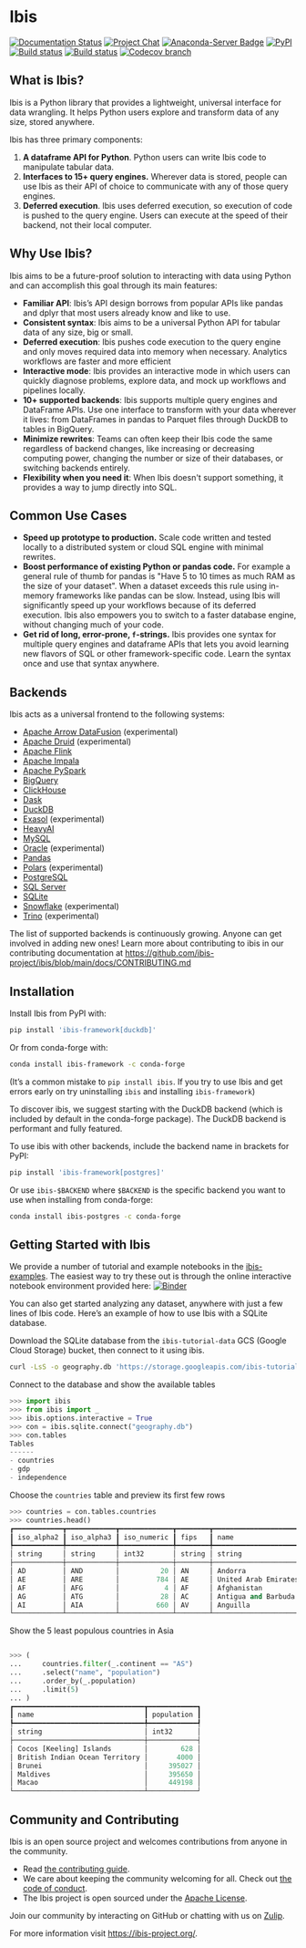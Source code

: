 # Ibis

[![Documentation Status](https://img.shields.io/badge/docs-docs.ibis--project.org-blue.svg)](http://ibis-project.org)
[![Project Chat](https://img.shields.io/badge/zulip-join_chat-purple.svg?logo=zulip)](https://ibis-project.zulipchat.com)
[![Anaconda-Server Badge](https://anaconda.org/conda-forge/ibis-framework/badges/version.svg)](https://anaconda.org/conda-forge/ibis-framework)
[![PyPI](https://img.shields.io/pypi/v/ibis-framework.svg)](https://pypi.org/project/ibis-framework)
[![Build status](https://github.com/ibis-project/ibis/actions/workflows/ibis-main.yml/badge.svg)](https://github.com/ibis-project/ibis/actions/workflows/ibis-main.yml?query=branch%3Amain)
[![Build status](https://github.com/ibis-project/ibis/actions/workflows/ibis-backends.yml/badge.svg)](https://github.com/ibis-project/ibis/actions/workflows/ibis-backends.yml?query=branch%3Amain)
[![Codecov branch](https://img.shields.io/codecov/c/github/ibis-project/ibis/main.svg)](https://codecov.io/gh/ibis-project/ibis)

## What is Ibis?

Ibis is a Python library that provides a lightweight, universal interface for data wrangling. It helps Python users explore and transform data of any size, stored anywhere.

Ibis has three primary components:

1. **A dataframe API for Python**.
   Python users can write Ibis code to manipulate tabular data.
2. **Interfaces to 15+ query engines.**
   Wherever data is stored, people can use Ibis as their API of choice to communicate with any of those query engines.
3. **Deferred execution**.
   Ibis uses deferred execution, so execution of code is pushed to the query engine.
   Users can execute at the speed of their backend, not their local computer.

## Why Use Ibis?

Ibis aims to be a future-proof solution to interacting with data using Python and can accomplish this goal through its main features:

- **Familiar API**: Ibis’s API design borrows from popular APIs like pandas and dplyr that most users already know and like to use.
- **Consistent syntax**: Ibis aims to be a universal Python API for tabular data of any size, big or small.
- **Deferred execution**: Ibis pushes code execution to the query engine and only moves required data into memory when necessary.
  Analytics workflows are faster and more efficient
- **Interactive mode**: Ibis provides an interactive mode in which users can quickly diagnose problems, explore data, and mock up workflows and pipelines locally.
- **10+ supported backends**: Ibis supports multiple query engines and DataFrame APIs.
  Use one interface to transform with your data wherever it lives: from DataFrames in pandas to Parquet files through DuckDB to tables in BigQuery.
- **Minimize rewrites**: Teams can often keep their Ibis code the same regardless of backend changes, like increasing or decreasing computing power, changing the number or size of their databases, or switching backends entirely.
- **Flexibility when you need it**: When Ibis doesn't support something, it provides a way to jump directly into SQL.

## Common Use Cases

- **Speed up prototype to production.**
  Scale code written and tested locally to a distributed system or cloud SQL engine with minimal rewrites.
- **Boost performance of existing Python or pandas code.**
  For example a general rule of thumb for pandas is "Have 5 to 10 times as much RAM as the size of your dataset".
  When a dataset exceeds this rule using in-memory frameworks like pandas can be slow.
  Instead, using Ibis will significantly speed up your workflows because of its deferred execution.
  Ibis also empowers you to switch to a faster database engine, without changing much of your code.
- **Get rid of long, error-prone, `f`-strings.**
  Ibis provides one syntax for multiple query engines and dataframe APIs that lets you avoid learning new flavors of SQL or other framework-specific code.
  Learn the syntax once and use that syntax anywhere.

## Backends

Ibis acts as a universal frontend to the following systems:

- [Apache Arrow DataFusion](https://ibis-project.org/backends/datafusion/) (experimental)
- [Apache Druid](https://ibis-project.org/backends/druid/) (experimental)
- [Apache Flink](https://ibis-project.org/backends/flink)
- [Apache Impala](https://ibis-project.org/backends/impala/)
- [Apache PySpark](https://ibis-project.org/backends/pyspark/)
- [BigQuery](https://ibis-project.org/backends/bigquery/)
- [ClickHouse](https://ibis-project.org/backends/clickhouse/)
- [Dask](https://ibis-project.org/backends/dask/)
- [DuckDB](https://ibis-project.org/backends/duckdb/)
- [Exasol](https://ibis-project.org/backends/exasol) (experimental)
- [HeavyAI](https://github.com/heavyai/ibis-heavyai)
- [MySQL](https://ibis-project.org/backends/mysql/)
- [Oracle](https://ibis-project.org/backends/oracle/) (experimental)
- [Pandas](https://ibis-project.org/backends/pandas/)
- [Polars](https://ibis-project.org/backends/polars/) (experimental)
- [PostgreSQL](https://ibis-project.org/backends/postgresql/)
- [SQL Server](https://ibis-project.org/backends/mssql/)
- [SQLite](https://ibis-project.org/backends/sqlite/)
- [Snowflake](https://ibis-project.org/backends/snowflake) (experimental)
- [Trino](https://ibis-project.org/backends/trino/) (experimental)

The list of supported backends is continuously growing. Anyone can get involved
in adding new ones! Learn more about contributing to ibis in our contributing
documentation at https://github.com/ibis-project/ibis/blob/main/docs/CONTRIBUTING.md

## Installation

Install Ibis from PyPI with:

```bash
pip install 'ibis-framework[duckdb]'
```

Or from conda-forge with:

```bash
conda install ibis-framework -c conda-forge
```

(It’s a common mistake to `pip install ibis`. If you try to use Ibis and get errors early on try uninstalling `ibis` and installing `ibis-framework`)

To discover ibis, we suggest starting with the DuckDB backend (which is included by default in the conda-forge package). The DuckDB backend is performant and fully featured.

To use ibis with other backends, include the backend name in brackets for PyPI:

```bash
pip install 'ibis-framework[postgres]'
```

Or use `ibis-$BACKEND` where `$BACKEND` is the specific backend you want to use when installing from conda-forge:

```bash
conda install ibis-postgres -c conda-forge
```

## Getting Started with Ibis

We provide a number of tutorial and example notebooks in the
[ibis-examples](https://github.com/ibis-project/ibis-examples). The easiest way
to try these out is through the online interactive notebook environment
provided here:
[![Binder](https://static.mybinder.org/badge_logo.svg)](https://mybinder.org/v2/gh/ibis-project/ibis-examples/main)

You can also get started analyzing any dataset, anywhere with just a few lines
of Ibis code. Here’s an example of how to use Ibis with a SQLite database.

Download the SQLite database from the `ibis-tutorial-data` GCS (Google Cloud
Storage) bucket, then connect to it using ibis.

```bash
curl -LsS -o geography.db 'https://storage.googleapis.com/ibis-tutorial-data/geography.db'
```

Connect to the database and show the available tables

```python
>>> import ibis
>>> from ibis import _
>>> ibis.options.interactive = True
>>> con = ibis.sqlite.connect("geography.db")
>>> con.tables
Tables
------
- countries
- gdp
- independence
```

Choose the `countries` table and preview its first few rows

```python
>>> countries = con.tables.countries
>>> countries.head()
┏━━━━━━━━━━━━┳━━━━━━━━━━━━┳━━━━━━━━━━━━━┳━━━━━━━━┳━━━━━━━━━━━━━━━━━━━━━━┳━━━━━━━━━━━━━━━━━━┳━━━━━━━━━━┳━━━━━━━━━━━━┳━━━━━━━━━━━┓
┃ iso_alpha2 ┃ iso_alpha3 ┃ iso_numeric ┃ fips   ┃ name                 ┃ capital          ┃ area_km2 ┃ population ┃ continent ┃
┡━━━━━━━━━━━━╇━━━━━━━━━━━━╇━━━━━━━━━━━━━╇━━━━━━━━╇━━━━━━━━━━━━━━━━━━━━━━╇━━━━━━━━━━━━━━━━━━╇━━━━━━━━━━╇━━━━━━━━━━━━╇━━━━━━━━━━━┩
│ string     │ string     │ int32       │ string │ string               │ string           │ float64  │ int32      │ string    │
├────────────┼────────────┼─────────────┼────────┼──────────────────────┼──────────────────┼──────────┼────────────┼───────────┤
│ AD         │ AND        │          20 │ AN     │ Andorra              │ Andorra la Vella │    468.0 │      84000 │ EU        │
│ AE         │ ARE        │         784 │ AE     │ United Arab Emirates │ Abu Dhabi        │  82880.0 │    4975593 │ AS        │
│ AF         │ AFG        │           4 │ AF     │ Afghanistan          │ Kabul            │ 647500.0 │   29121286 │ AS        │
│ AG         │ ATG        │          28 │ AC     │ Antigua and Barbuda  │ St. Johns        │    443.0 │      86754 │ NA        │
│ AI         │ AIA        │         660 │ AV     │ Anguilla             │ The Valley       │    102.0 │      13254 │ NA        │
└────────────┴────────────┴─────────────┴────────┴──────────────────────┴──────────────────┴──────────┴────────────┴───────────┘
```

Show the 5 least populous countries in Asia

```python

>>> (
...     countries.filter(_.continent == "AS")
...     .select("name", "population")
...     .order_by(_.population)
...     .limit(5)
... )
┏━━━━━━━━━━━━━━━━━━━━━━━━━━━━━━━━┳━━━━━━━━━━━━┓
┃ name                           ┃ population ┃
┡━━━━━━━━━━━━━━━━━━━━━━━━━━━━━━━━╇━━━━━━━━━━━━┩
│ string                         │ int32      │
├────────────────────────────────┼────────────┤
│ Cocos [Keeling] Islands        │        628 │
│ British Indian Ocean Territory │       4000 │
│ Brunei                         │     395027 │
│ Maldives                       │     395650 │
│ Macao                          │     449198 │
└────────────────────────────────┴────────────┘
```

## Community and Contributing

Ibis is an open source project and welcomes contributions from anyone in the community.

- Read [the contributing guide](https://github.com/ibis-project/ibis/blob/main/docs/CONTRIBUTING.md).
- We care about keeping the community welcoming for all. Check out [the code of conduct](https://github.com/ibis-project/ibis/blob/main/docs/CODE_OF_CONDUCT.md).
- The Ibis project is open sourced under the [Apache License](https://github.com/ibis-project/ibis/blob/main/LICENSE.txt).

Join our community by interacting on GitHub or chatting with us on [Zulip](https://ibis-project.zulipchat.com/).

For more information visit https://ibis-project.org/.
